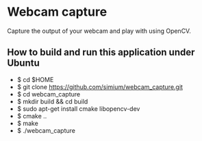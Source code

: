 # Webcam capture
Capture the output of your webcam and play with using OpenCV.

## How to build and run this application under Ubuntu
* $ cd $HOME
* $ git clone https://github.com/simium/webcam_capture.git
* $ cd webcam_capture
* $ mkdir build && cd build
* $ sudo apt-get install cmake libopencv-dev
* $ cmake ..
* $ make
* $ ./webcam_capture

